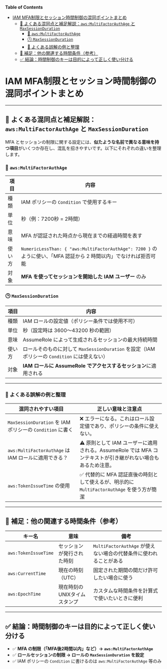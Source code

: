 <!-- START doctoc generated TOC please keep comment here to allow auto update -->
<!-- DON'T EDIT THIS SECTION, INSTEAD RE-RUN doctoc TO UPDATE -->
**Table of Contents**

- [IAM MFA制限とセッション時間制御の混同ポイントまとめ](#iam-mfa%E5%88%B6%E9%99%90%E3%81%A8%E3%82%BB%E3%83%83%E3%82%B7%E3%83%A7%E3%83%B3%E6%99%82%E9%96%93%E5%88%B6%E5%BE%A1%E3%81%AE%E6%B7%B7%E5%90%8C%E3%83%9D%E3%82%A4%E3%83%B3%E3%83%88%E3%81%BE%E3%81%A8%E3%82%81)
  - [🔄 よくある混同点と補足解説：`aws:MultiFactorAuthAge` と `MaxSessionDuration`](#-%E3%82%88%E3%81%8F%E3%81%82%E3%82%8B%E6%B7%B7%E5%90%8C%E7%82%B9%E3%81%A8%E8%A3%9C%E8%B6%B3%E8%A7%A3%E8%AA%ACawsmultifactorauthage-%E3%81%A8-maxsessionduration)
    - [🔐 `aws:MultiFactorAuthAge`](#-awsmultifactorauthage)
    - [🕒 `MaxSessionDuration`](#-maxsessionduration)
    - [🧩 よくある誤解の例と整理](#-%E3%82%88%E3%81%8F%E3%81%82%E3%82%8B%E8%AA%A4%E8%A7%A3%E3%81%AE%E4%BE%8B%E3%81%A8%E6%95%B4%E7%90%86)
  - [🔎 補足：他の関連する時間条件（参考）](#-%E8%A3%9C%E8%B6%B3%E4%BB%96%E3%81%AE%E9%96%A2%E9%80%A3%E3%81%99%E3%82%8B%E6%99%82%E9%96%93%E6%9D%A1%E4%BB%B6%E5%8F%82%E8%80%83)
  - [✅ 結論：時間制御のキーは目的によって正しく使い分ける](#-%E7%B5%90%E8%AB%96%E6%99%82%E9%96%93%E5%88%B6%E5%BE%A1%E3%81%AE%E3%82%AD%E3%83%BC%E3%81%AF%E7%9B%AE%E7%9A%84%E3%81%AB%E3%82%88%E3%81%A3%E3%81%A6%E6%AD%A3%E3%81%97%E3%81%8F%E4%BD%BF%E3%81%84%E5%88%86%E3%81%91%E3%82%8B)

<!-- END doctoc generated TOC please keep comment here to allow auto update -->


#  IAM MFA制限とセッション時間制御の混同ポイントまとめ

---

## 🔄 よくある混同点と補足解説：`aws:MultiFactorAuthAge` と `MaxSessionDuration`

MFA とセッションの制限に関する設定には、**似たような名前で異なる意味を持つ項目**がいくつか存在し、混乱を招きやすいです。以下にそれぞれの違いを整理します。

### 🔐 `aws:MultiFactorAuthAge`

| 項目 | 内容 |
|------|------|
| 種類 | IAM ポリシーの `Condition` で使用するキー |
| 単位 | 秒（例：7200秒 = 2時間） |
| 意味 | MFA が認証された時点から現在までの経過時間を表す |
| 使い方 | `NumericLessThan: { "aws:MultiFactorAuthAge": 7200 }` のように使い、「MFA 認証から 2 時間以内」でなければ拒否可能 |
| 対象 | **MFA を使ってセッションを開始した IAM ユーザー** のみ |

### 🕒 `MaxSessionDuration`

| 項目 | 内容 |
|------|------|
| 種類 | IAM ロールの設定値（ポリシー条件では使用不可） |
| 単位 | 秒（設定時は 3600〜43200 秒の範囲） |
| 意味 | AssumeRole によって生成されるセッションの最大持続時間 |
| 使い方 | ロールそのものに対して `MaxSessionDuration` を設定（IAM ポリシーの `Condition` には使えない） |
| 対象 | **IAM ロールに AssumeRole でアクセスするセッション**に適用される

---

### 🧩 よくある誤解の例と整理

| 混同されやすい項目 | 正しい意味と注意点 |
|------------------|------------------|
| `MaxSessionDuration` を IAM ポリシーの `Condition` に書く | ❌ エラーになる。これはロール設定値であり、ポリシーの条件に使えない。 |
| `aws:MultiFactorAuthAge` は IAM ロールに適用できる？ | ⚠️ 原則として IAM ユーザーに適用される。AssumeRole では MFA コンテキストが引き継がれない場合もあるため注意。 |
| `aws:TokenIssueTime` の使用 | ✅ 代替的に MFA 認証直後の時刻として使えるが、明示的に `MultiFactorAuthAge` を使う方が簡潔 |

---

## 🔎 補足：他の関連する時間条件（参考）

| キー名 | 意味 | 備考 |
|--------|------|------|
| `aws:TokenIssueTime` | セッションが発行された時刻 | `MultiFactorAuthAge` が使えない場合の代替条件に使われることがある |
| `aws:CurrentTime` | 現在の時刻（UTC） | 固定された期間の間だけ許可したい場合に使う |
| `aws:EpochTime` | 現在時刻のUNIXタイムスタンプ | カスタムな時間条件を計算式で使いたいときに便利 |

---

## ✅ 結論：時間制御のキーは目的によって正しく使い分ける

- ✅ **MFA の制限（「MFA後2時間以内」など）→ `aws:MultiFactorAuthAge`**
- ✅ **ロールセッションの制限 → ロールの `MaxSessionDuration` を設定**
- ✅ IAM ポリシーの `Condition` に書けるのは `aws:MultiFactorAuthAge` 等のみ
